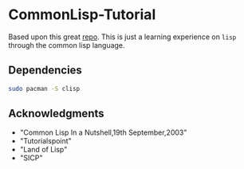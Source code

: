 # CommonLisp-Tutorial
Based upon this great [repo](https://github.com/anilsathyan7/lisp). This is just a learning
experience on `lisp` through the common lisp language.

## Dependencies
```sh
sudo pacman -S clisp
```

## Acknowledgments

* "Common Lisp In a Nutshell,19th September,2003"
* "Tutorialspoint"
* "Land of Lisp"
* "SICP"


